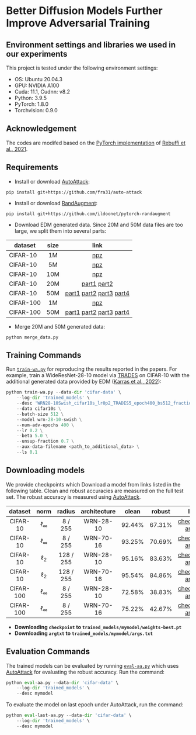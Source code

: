 # Better Diffusion Models Further Improve Adversarial Training



## Environment settings and libraries we used in our experiments

This project is tested under the following environment settings:
- OS: Ubuntu 20.04.3
- GPU: NVIDIA A100
- Cuda: 11.1, Cudnn: v8.2
- Python: 3.9.5
- PyTorch: 1.8.0
- Torchvision: 0.9.0

## Acknowledgement
The codes are modifed based on the [PyTorch implementation](https://github.com/imrahulr/adversarial_robustness_pytorch) of [Rebuffi et al., 2021](https://arxiv.org/abs/2103.01946).

## Requirements

- Install or download [AutoAttack](https://github.com/fra31/auto-attack):
```
pip install git+https://github.com/fra31/auto-attack
```

- Install or download [RandAugment](https://github.com/ildoonet/pytorch-randaugment):
```
pip install git+https://github.com/ildoonet/pytorch-randaugment
```

- Download EDM generated data. Since 20M and 50M data files are too large, we split them into several parts:

| dataset | size | link |
|---|:---:|:---:|
| CIFAR-10 | 1M | [npz](https://storage.googleapis.com/dm-adversarial-robustness/cifar10_ddpm.npz) |
| CIFAR-10 | 5M | [npz](https://storage.googleapis.com/dm-adversarial-robustness/cifar10_ddpm.npz) |
| CIFAR-10 | 10M | [npz](https://storage.googleapis.com/dm-adversarial-robustness/cifar10_ddpm.npz) |
| CIFAR-10 | 20M | [part1](https://storage.googleapis.com/dm-adversarial-robustness/cifar10_ddpm.npz) [part2](https://storage.googleapis.com/dm-adversarial-robustness/cifar10_ddpm.npz) |
| CIFAR-10 | 50M | [part1](https://storage.googleapis.com/dm-adversarial-robustness/cifar10_ddpm.npz) [part2](https://storage.googleapis.com/dm-adversarial-robustness/cifar10_ddpm.npz) [part3](https://storage.googleapis.com/dm-adversarial-robustness/cifar10_ddpm.npz) [part4](https://storage.googleapis.com/dm-adversarial-robustness/cifar10_ddpm.npz) |
| CIFAR-100 | 1M | [npz](https://storage.googleapis.com/dm-adversarial-robustness/cifar100_ddpm.npz) |
| CIFAR-100 | 50M | [part1](https://storage.googleapis.com/dm-adversarial-robustness/cifar10_ddpm.npz) [part2](https://storage.googleapis.com/dm-adversarial-robustness/cifar10_ddpm.npz) [part3](https://storage.googleapis.com/dm-adversarial-robustness/cifar10_ddpm.npz) [part4](https://storage.googleapis.com/dm-adversarial-robustness/cifar10_ddpm.npz) |

- Merge 20M and 50M generated data: 
  
```
python merge_data.py
```

## Training Commands

Run [`train-wa.py`](./train-wa.py) for reproducing the results reported in the papers. For example, train a WideResNet-28-10 model via [TRADES](https://github.com/yaodongyu/TRADES) on CIFAR-10 with the additional generated data provided by EDM ([Karras et al., 2022](https://github.com/NVlabs/edm)):

```python
python train-wa.py --data-dir 'cifar-data' \
    --log-dir 'trained_models' \
    --desc 'WRN28-10Swish_cifar10s_lr0p2_TRADES5_epoch400_bs512_fraction0p7_ls0p1' \
    --data cifar10s \
    --batch-size 512 \
    --model wrn-28-10-swish \
    --num-adv-epochs 400 \
    --lr 0.2 \
    --beta 5.0 \
    --unsup-fraction 0.7 \
    --aux-data-filename <path_to_additional_data> \
    --ls 0.1
```



## Downloading models

We provide checkpoints which  Download a model from links listed in the following table. Clean and robust accuracies are measured on the full test set. The robust accuracy is measured using [AutoAttack](https://github.com/fra31/auto-attack).

| dataset | norm | radius | architecture | clean | robust | link |
|:---:|:---:|:---:|:---:|:---:|:---:|:---:|
| CIFAR-10 | &#8467;<sub>&infin;</sub> | 8 / 255 | WRN-28-10 | 92.44% | 67.31% | [checkpoint](https://storage.googleapis.com/dm-adversarial-robustness/cifar10_linf_wrn28-10_with.pt) [argtxt](https://storage.googleapis.com/dm-adversarial-robustness/cifar10_linf_wrn28-10_with.pt)
| CIFAR-10 | &#8467;<sub>&infin;</sub> | 8 / 255 | WRN-70-16 | 93.25% | 70.69% | [checkpoint](https://storage.googleapis.com/dm-adversarial-robustness/cifar10_linf_wrn70-16_with.pt) [argtxt](https://storage.googleapis.com/dm-adversarial-robustness/cifar10_linf_wrn28-10_with.pt)
| CIFAR-10 | &#8467;<sub>2</sub> | 128 / 255 | WRN-28-10 | 95.16% | 83.63% | [checkpoint](https://storage.googleapis.com/dm-adversarial-robustness/cifar10_l2_wrn70-16_with.pt) [argtxt](https://storage.googleapis.com/dm-adversarial-robustness/cifar10_linf_wrn28-10_with.pt)
| CIFAR-10 | &#8467;<sub>2</sub> | 128 / 255 | WRN-70-16 | 95.54% | 84.86% | [checkpoint](https://storage.googleapis.com/dm-adversarial-robustness/cifar10_l2_wrn70-16_without.pt) [argtxt](https://storage.googleapis.com/dm-adversarial-robustness/cifar10_linf_wrn28-10_with.pt)
| CIFAR-100 | &#8467;<sub>&infin;</sub> | 8 / 255 | WRN-28-10 | 72.58% | 38.83% | [checkpoint](https://storage.googleapis.com/dm-adversarial-robustness/cifar100_linf_wrn70-16_with.pt) [argtxt](https://storage.googleapis.com/dm-adversarial-robustness/cifar10_linf_wrn28-10_with.pt)
| CIFAR-100 | &#8467;<sub>&infin;</sub> | 8 / 255 | WRN-70-16 | 75.22% | 42.67% | [checkpoint](https://storage.googleapis.com/dm-adversarial-robustness/cifar100_linf_wrn70-16_without.pt) [argtxt](https://storage.googleapis.com/dm-adversarial-robustness/cifar10_linf_wrn28-10_with.pt)

- **Downloading `checkpoint` to `trained_models/mymodel/weights-best.pt`**
- **Downloading `argtxt` to `trained_models/mymodel/args.txt`**

## Evaluation Commands
The trained models can be evaluated by running [`eval-aa.py`](./eval-aa.py) which uses [AutoAttack](https://github.com/fra31/auto-attack) for evaluating the robust accuracy. Run the command:

```python
python eval-aa.py --data-dir 'cifar-data' \
    --log-dir 'trained_models' \
    --desc mymodel
```

To evaluate the model on last epoch under AutoAttack, run the command: 

```python
python eval-last-aa.py --data-dir 'cifar-data' \
    --log-dir 'trained_models' \
    --desc mymodel
```